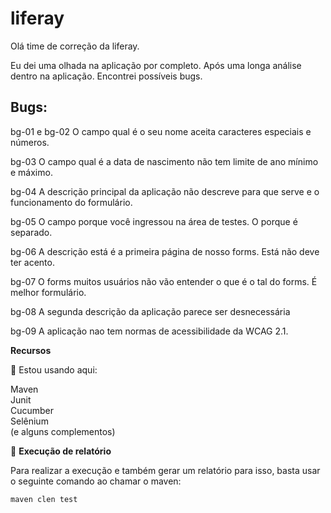 # liferay

Olá time de correção da liferay.

Eu dei uma olhada na aplicação por completo. Após uma longa análise dentro na aplicação. Encontrei possíveis bugs.

## Bugs:

bg-01 e bg-02 O campo qual é o seu nome aceita caracteres especiais e números.

bg-03 O campo qual é a data de nascimento não tem limite de ano mínimo e máximo.

bg-04 A descrição principal da aplicação não descreve para que serve e o funcionamento do formulário.

bg-05 O campo porque você ingressou na área de testes. O porque é separado.

bg-06 A descrição está é a primeira página de nosso forms. Está não deve ter acento.

bg-07 O forms muitos usuários não vão entender o que é o tal do forms. É melhor formulário.

bg-08 A segunda descrição da aplicação parece ser desnecessária

bg-09 A aplicação nao tem normas de acessibilidade da WCAG 2.1.

**Recursos**

🎯 Estou usando aqui:

Maven <br>
Junit <br>
Cucumber <br>
Selênium <br>
(e alguns complementos) <br>

📝 **Execução de relatório**

Para realizar a execução e também gerar um relatório para isso, basta usar o seguinte comando ao chamar o maven:

```
maven clen test
```

